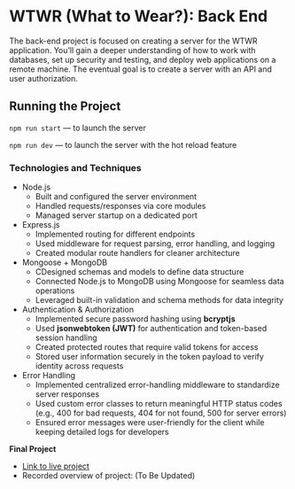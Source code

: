# WTWR (What to Wear?): Back End

The back-end project is focused on creating a server for the WTWR application. You’ll gain a deeper understanding of how to work with databases, set up security and testing, and deploy web applications on a remote machine. The eventual goal is to create a server with an API and user authorization.

## Running the Project

`npm run start` — to launch the server

`npm run dev` — to launch the server with the hot reload feature

### Technologies and Techniques

- Node.js
  - Built and configured the server environment
  - Handled requests/responses via core modules
  - Managed server startup on a dedicated port
- Express.js
  - Implemented routing for different endpoints
  - Used middleware for request parsing, error handling, and logging
  - Created modular route handlers for cleaner architecture
- Mongoose + MongoDB
  - CDesigned schemas and models to define data structure
  - Connected Node.js to MongoDB using Mongoose for seamless data operations
  - Leveraged built-in validation and schema methods for data integrity
- Authentication & Authorization
  - Implemented secure password hashing using **bcryptjs**
  - Used **jsonwebtoken (JWT)** for authentication and token-based session handling
  - Created protected routes that require valid tokens for access
  - Stored user information securely in the token payload to verify identity across requests
- Error Handling
  - Implemented centralized error-handling middleware to standardize server responses
  - Used custom error classes to return meaningful HTTP status codes (e.g., 400 for bad requests, 404 for not found, 500 for server errors)
  - Ensured error messages were user-friendly for the client while keeping detailed logs for developers

**Final Project**

- [Link to live project](https://jraebowen.github.io/se_project_react/)
- Recorded overview of project: (To Be Updated)
